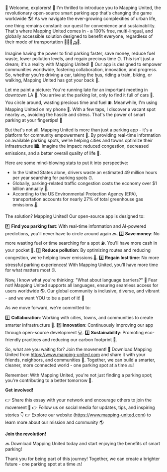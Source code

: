 🚀 Welcome, explorers! 👋 I'm thrilled to introduce you to Mapping United, the revolutionary open-source smart parking app that's changing the game worldwide 🌎! As we navigate the ever-growing complexities of urban life, one thing remains constant: our quest for convenience and sustainability. That's where Mapping United comes in - a 100% free, multi-lingual, and globally accessible solution designed to benefit everyone, regardless of their mode of transportation 🔴🚌🚂🛺️💃.

Imagine having the power to find parking faster, save money, reduce fuel waste, lower pollution levels, and regain precious time ⏰. This isn't just a dream; it's a reality with Mapping United! 🌟 Our app is designed to empower communities worldwide, fostering collaboration, innovation, and progress. So, whether you're driving a car, taking the bus, riding a train, biking, or walking, Mapping United has got your back 💪.

Let me paint a picture: You're running late for an important meeting in downtown LA 🗼️. You arrive at the parking lot, only to find it full of cars 🚗. You circle around, wasting precious time and fuel ⛽️. Meanwhile, I'm using Mapping United on my phone 📱. With a few taps, I discover a vacant spot nearby 🔜, avoiding the hassle and stress. That's the power of smart parking at your fingertips! 👊

But that's not all. Mapping United is more than just a parking app - it's a platform for community empowerment 💪. By providing real-time information on available parking spots, we're helping cities and towns optimize their infrastructure 🏙️. Imagine the impact: reduced congestion, decreased emissions, and a better overall quality of life 🌟.

Here are some mind-blowing stats to put it into perspective:

* In the United States alone, drivers waste an estimated 49 million hours per year searching for parking spots ⏰.
* Globally, parking-related traffic congestion costs the economy over $1 billion annually 💸.
* According to the US Environmental Protection Agency (EPA), transportation accounts for nearly 27% of total greenhouse gas emissions 🌡.

The solution? Mapping United! Our open-source app is designed to:

1️⃣ **Find you parking fast**: With real-time information and AI-powered predictions, you'll never have to circle around again 🔜.
2️⃣ **Save money**: No more wasting fuel or time searching for a spot ⛽️. You'll have more cash in your pocket 💸.
3️⃣ **Reduce pollution**: By optimizing routes and reducing congestion, we're helping lower emissions 🌡.
4️⃣ **Regain lost time**: No more stressful parking experiences! With Mapping United, you'll have more time for what matters most ⏰.

Now, I know what you're thinking: "What about language barriers?" 💬 Fear not! Mapping United supports all languages, ensuring seamless access for users worldwide 🌎. Our global community is inclusive, diverse, and vibrant - and we want YOU to be a part of it! 🌟

As we move forward, we're committed to:

1️⃣ **Collaboration**: Working with cities, towns, and communities to create smarter infrastructure 🔧.
2️⃣ **Innovation**: Continuously improving our app through open-source development 💻.
3️⃣ **Sustainability**: Promoting eco-friendly practices and reducing our carbon footprint 🌿.

So, what are you waiting for? Join the movement! 👫 Download Mapping United from https://www.mapping-united.com and share it with your friends, neighbors, and communities 📲. Together, we can build a smarter, cleaner, more connected world - one parking spot at a time 🔜!

Remember: With Mapping United, you're not just finding a parking spot; you're contributing to a better tomorrow 🌟.

**Get involved!**

👉 Share this essay with your network and encourage others to join the movement 💬
👉 Follow us on social media for updates, tips, and inspiring stories 👇
👉 Explore our website (https://www.mapping-united.com) to learn more about our mission and community 🌎

**Join the revolution!**

🔜 Download Mapping United today and start enjoying the benefits of smart parking!

Thank you for being part of this journey! Together, we can create a brighter future - one parking spot at a time 🔜!